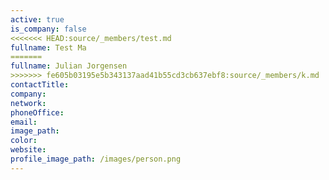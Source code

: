 ```yaml
---
active: true
is_company: false
<<<<<<< HEAD:source/_members/test.md
fullname: Test Ma
=======
fullname: Julian Jorgensen
>>>>>>> fe605b03195e5b343137aad41b55cd3cb637ebf8:source/_members/k.md
contactTitle:
company:
network:
phoneOffice:
email:
image_path:
color:
website:
profile_image_path: /images/person.png
---
```


